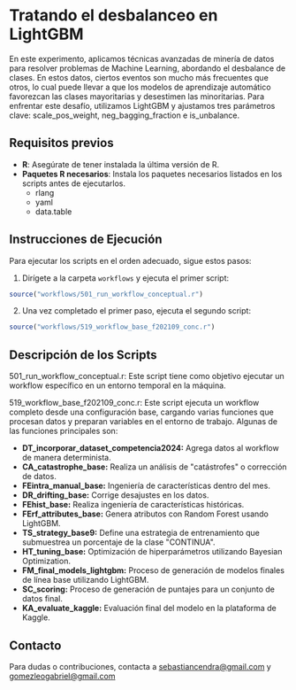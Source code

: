 # Tratando el desbalanceo en LightGBM

En este experimento, aplicamos técnicas avanzadas de minería de datos para resolver problemas de Machine Learning, abordando el desbalance de clases. En estos datos, ciertos eventos son mucho más frecuentes que otros, lo cual puede llevar a que los modelos de aprendizaje automático favorezcan las clases mayoritarias y desestimen las minoritarias. Para enfrentar este desafío, utilizamos LightGBM y ajustamos tres parámetros clave: scale_pos_weight, neg_bagging_fraction e is_unbalance.

## Requisitos previos

- **R**: Asegúrate de tener instalada la última versión de R.
- **Paquetes R necesarios**: Instala los paquetes necesarios listados en los scripts antes de ejecutarlos.
  - rlang
  - yaml
  - data.table


## Instrucciones de Ejecución

Para ejecutar los scripts en el orden adecuado, sigue estos pasos:

1. Dirígete a la carpeta `workflows` y ejecuta el primer script:

 ```r
 source("workflows/501_run_workflow_conceptual.r")
 ```

2. Una vez completado el primer paso, ejecuta el segundo script:

 ```r
source("workflows/519_workflow_base_f202109_conc.r")
 ```


## Descripción de los Scripts

501_run_workflow_conceptual.r: Este script tiene como objetivo ejecutar un workflow específico en un entorno temporal en la máquina.

519_workflow_base_f202109_conc.r: Este script ejecuta un workflow completo desde una configuración base, cargando varias funciones que procesan datos y preparan variables en el entorno de trabajo. Algunas de las funciones principales son:

* **DT_incorporar_dataset_competencia2024:** Agrega datos al workflow de manera determinista.
* **CA_catastrophe_base:** Realiza un análisis de "catástrofes" o corrección de datos.
* **FEintra_manual_base:** Ingeniería de características dentro del mes.
* **DR_drifting_base:** Corrige desajustes en los datos.
* **FEhist_base:** Realiza ingeniería de características históricas.
* **FErf_attributes_base:** Genera atributos con Random Forest usando LightGBM.
* **TS_strategy_base9:** Define una estrategia de entrenamiento que submuestrea un porcentaje de la clase "CONTINUA".
* **HT_tuning_base:** Optimización de hiperparámetros utilizando Bayesian Optimization.
* **FM_final_models_lightgbm:** Proceso de generación de modelos finales de línea base utilizando LightGBM.
* **SC_scoring:** Proceso de generación de puntajes para un conjunto de datos final.
* **KA_evaluate_kaggle:** Evaluación final del modelo en la plataforma de Kaggle.

## Contacto
Para dudas o contribuciones, contacta a sebastiancendra@gmail.com y gomezleogabriel@gmail.com
